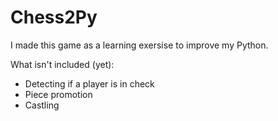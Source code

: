 Chess2Py
========
I made this game as a learning exersise to improve my Python.

What isn't included (yet):
- Detecting if a player is in check
- Piece promotion
- Castling
